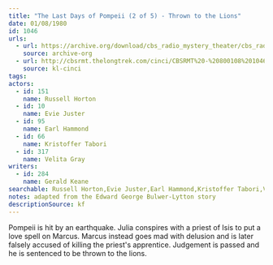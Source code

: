 ```yaml
---
title: "The Last Days of Pompeii (2 of 5) - Thrown to the Lions"
date: 01/08/1980
id: 1046
urls: 
  - url: https://archive.org/download/cbs_radio_mystery_theater/cbs_radio_mystery_theater-1001-1050.zip/cbs_radio_mystery_theater-1001-1050%2Fcbsrmt_1046_the_last_days_of_pompeii_thrown_to_the_lions.mp3
    source: archive-org
  - url: http://cbsrmt.thelongtrek.com/cinci/CBSRMT%20-%20800108%201046%20The%20Last%20Days%20Of%20Pompeii,%20Part%20Two-Thrown%20to%20the%20Lions_cinci.mp3
    source: kl-cinci
tags: 
actors:  
  - id: 151
    name: Russell Horton  
  - id: 10
    name: Evie Juster  
  - id: 95
    name: Earl Hammond  
  - id: 66
    name: Kristoffer Tabori  
  - id: 317
    name: Velita Gray
writers:  
  - id: 284
    name: Gerald Keane
searchable: Russell Horton,Evie Juster,Earl Hammond,Kristoffer Tabori,Velita Gray Gerald Keane
notes: adapted from the Edward George Bulwer-Lytton story
descriptionSource: kf
---
```

Pompeii is hit by an earthquake. Julia conspires with a priest of Isis to put a love spell on Marcus. Marcus instead goes mad with delusion and is later falsely accused of killing the priest's apprentice. Judgement is passed and he is sentenced to be thrown to the lions.